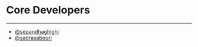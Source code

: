 # Core Developers
----------
- [@sepandhaghighi](http://github.com/sepandhaghighi)
- [@sadrasabouri](https://github.com/sadrasabouri)

